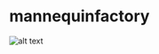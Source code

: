 # mannequinfactory
![alt text](https://external-media.spacehey.net/media/sfzWEk0Bo7hPoIq-VC4VdLJsH5oGp_oGb-DlaHtCHatc=/https://freaky-fangz.neocities.org/stamps/ANPDOTZ.gif)
